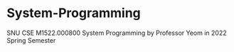 # System-Programming
SNU CSE M1522.000800 System Programming by Professor Yeom in 2022 Spring Semester
